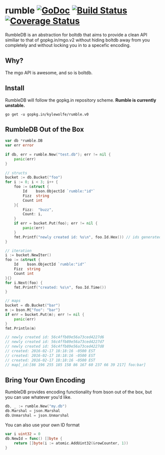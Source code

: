 rumble [![GoDoc](http://godoc.org/github.com/kylewolfe/rumble?status.svg)](http://godoc.org/github.com/kylewolfe/rumble) [![Build Status](https://travis-ci.org/kylewolfe/rumble.svg?branch=master)](https://travis-ci.org/kylewolfe/rumble) [![Coverage Status](https://coveralls.io/repos/kylewolfe/rumble/badge.svg)](https://coveralls.io/r/kylewolfe/rumble) 
======

RumbleDB is an abstraction for boltdb that aims to provide a clean API similiar to that of gopkg.in/mgo.v2 without hiding boltdb away from you completely and without locking you in to a
specefic encoding.

## Why?

The mgo API is awesome, and so is boltdb.

## Install

RumbleDB will follow the gopkg.in repository scheme. **Rumble is currently unstable.**

```
go get -u gopkg.in/kylewolfe/rumble.v0
```

## RumbleDB Out of the Box

```go
var db *rumble.DB
var err error
   
if db, err = rumble.New("test.db"); err != nil {
	panic(err)
}
       
// structs
bucket := db.Bucket("foo")
for i := 0; i < 3; i++ {
	foo := &struct {
		Id    bson.ObjectId `rumble:"id"`
		Fizz  string
		Count int
	}{
		Fizz:  "buzz",
		Count: i,
	}
	if err = bucket.Put(foo); err != nil {
		panic(err)
	}
	fmt.Printf("newly created id: %s\n", foo.Id.Hex()) // ids generated on the fly like mgo
}

// iteration
i := bucket.NewIter()
foo := &struct {
	Id    bson.ObjectId `rumble:"id"`
	Fizz  string
	Count int
}{}
for i.Next(foo) {
	fmt.Printf("created: %s\n", foo.Id.Time())
}

// maps
bucket = db.Bucket("bar")
m := bson.M{"foo": "bar"}
if err = bucket.Put(m); err != nil {
	panic(err)
}
fmt.Println(m)

// newly created id: 56c4ffb89e56a73ced4227d6
// newly created id: 56c4ffb89e56a73ced4227d7
// newly created id: 56c4ffb89e56a73ced4227d8
// created: 2016-02-17 18:18:16 -0500 EST
// created: 2016-02-17 18:18:16 -0500 EST
// created: 2016-02-17 18:18:16 -0500 EST
// map[_id:[86 196 255 185 158 86 167 60 237 66 39 217] foo:bar]
```

## Bring Your Own Encoding

RumbleDB provides encoding functionality from bson out of the box, but you can use whatever you'd like.

```go
db, _ := rumble.New("my.db")
db.Marshal = json.Marshal
db.Unmarshal = json.Unmarshal
```

You can also use your own ID format

```go
var i uint32 = 0
db.NewId = func() []byte {
	return []byte(i := atomic.AddUint32(&rowCounter, 1))
}
```
